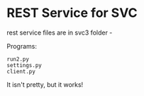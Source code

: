 
# REST Service for SVC

rest service files are in svc3 folder - 

Programs:

    run2.py
    settings.py
    client.py

It isn't pretty, but it works! 
